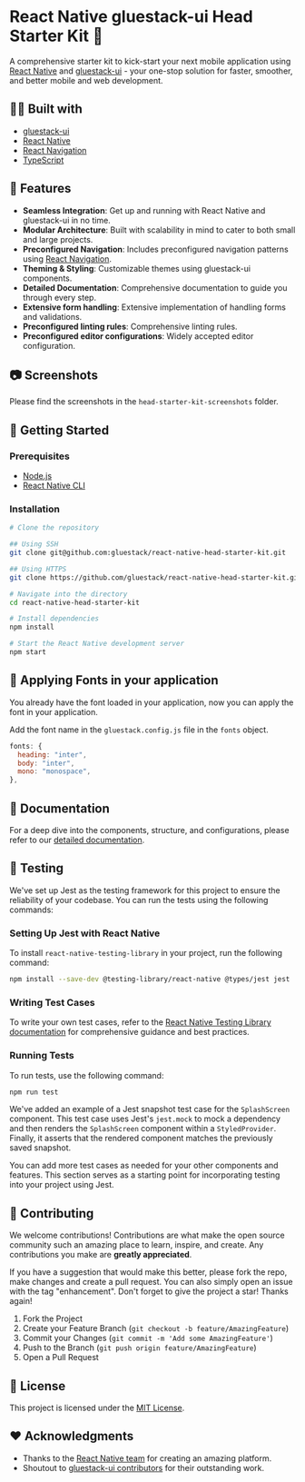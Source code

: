 # React Native gluestack-ui Head Starter Kit 🚀

A comprehensive starter kit to kick-start your next mobile application using [React Native](https://reactnative.dev/) and [gluestack-ui](https://ui.gluestack.io) - your one-stop solution for faster, smoother, and better mobile and web development.

## 👩‍💻 Built with

- [gluestack-ui](https://ui.gluestack.io)
- [React Native](https://reactnative.dev/)
- [React Navigation](https://reactnavigation.org/)
- [TypeScript](https://www.typescriptlang.org/)

## 🌟 Features

- **Seamless Integration**: Get up and running with React Native and gluestack-ui in no time.
- **Modular Architecture**: Built with scalability in mind to cater to both small and large projects.
- **Preconfigured Navigation**: Includes preconfigured navigation patterns using [React Navigation](https://reactnavigation.org/).
- **Theming & Styling**: Customizable themes using gluestack-ui components.
- **Detailed Documentation**: Comprehensive documentation to guide you through every step.
- **Extensive form handling**: Extensive implementation of handling forms and validations.
- **Preconfigured linting rules**: Comprehensive linting rules.
- **Preconfigured editor configurations**: Widely accepted editor configuration.

## 📷 Screenshots

Please find the screenshots in the `head-starter-kit-screenshots` folder.

## 🚀 Getting Started

### Prerequisites

- [Node.js](https://nodejs.org/)
- [React Native CLI](https://reactnative.dev/docs/environment-setup)

### Installation

```bash
# Clone the repository

## Using SSH
git clone git@github.com:gluestack/react-native-head-starter-kit.git

## Using HTTPS
git clone https://github.com/gluestack/react-native-head-starter-kit.git

# Navigate into the directory
cd react-native-head-starter-kit

# Install dependencies
npm install

# Start the React Native development server
npm start
```

## 🌈 Applying Fonts in your application

You already have the font loaded in your application, now you can apply the font in your application.

Add the font name in the `gluestack.config.js` file in the `fonts` object.

```javascript
fonts: {
  heading: "inter",
  body: "inter",
  mono: "monospace",
},
```

## 📖 Documentation

For a deep dive into the components, structure, and configurations, please refer to our [detailed documentation](https://ui.gluestack.io/docs/getting-started/installation).

## 🧪 Testing

We've set up Jest as the testing framework for this project to ensure the reliability of your codebase. You can run the tests using the following commands:

### Setting Up Jest with React Native

To install `react-native-testing-library` in your project, run the following command:

```bash
npm install --save-dev @testing-library/react-native @types/jest jest
```

### Writing Test Cases

To write your own test cases, refer to the [React Native Testing Library documentation](https://testing-library.com/docs/react-native-testing-library/intro/) for comprehensive guidance and best practices.

### Running Tests

To run tests, use the following command:

```bash
npm run test
```

We've added an example of a Jest snapshot test case for the `SplashScreen` component. This test case uses Jest's `jest.mock` to mock a dependency and then renders the `SplashScreen` component within a `StyledProvider`. Finally, it asserts that the rendered component matches the previously saved snapshot.

You can add more test cases as needed for your other components and features. This section serves as a starting point for incorporating testing into your project using Jest.

## 🙌 Contributing

We welcome contributions! Contributions are what make the open source community such an amazing place to learn, inspire, and create. Any contributions you make are **greatly appreciated**.

If you have a suggestion that would make this better, please fork the repo, make changes and create a pull request. You can also simply open an issue with the tag "enhancement".
Don't forget to give the project a star! Thanks again!

1. Fork the Project
2. Create your Feature Branch (`git checkout -b feature/AmazingFeature`)
3. Commit your Changes (`git commit -m 'Add some AmazingFeature'`)
4. Push to the Branch (`git push origin feature/AmazingFeature`)
5. Open a Pull Request

## 📄 License

This project is licensed under the [MIT License](https://opensource.org/license/mit/).

## ❤️ Acknowledgments

- Thanks to the [React Native team](https://reactnative.dev/) for creating an amazing platform.
- Shoutout to [gluestack-ui contributors](https://gluestack.io/) for their outstanding work.

```

```
